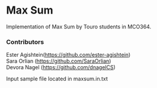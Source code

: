 # Max Sum
Implementation of Max Sum by Touro students in MCO364.

### Contributors
Ester Agishtein(https://github.com/ester-agishtein)  
Sara Orlian (https://github.com/SaraOrlian)  
Devora Nagel (https://github.com/dnagelCS) 

Input sample file located in maxsum.in.txt 